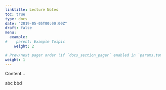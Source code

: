 ```yaml
---
linktitle: Lecture Notes
toc: true
type: docs
date: "2019-05-05T00:00:00Z"
draft: false
menu:
  example:
#    parent: Example Toipic
    weight: 2

# Prev/next pager order (if `docs_section_pager` enabled in `params.toml`)
weight: 1
---
```


Content...

abc
bbd


